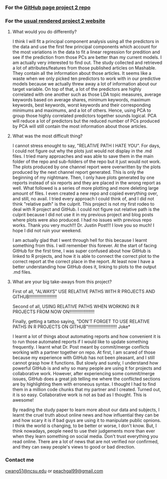 ### For the [GitHub page project 2 repo](https://github.com/IlanaFeldman/ST558-Project-2)

### For the [usual rendered project 2 website](https://IlanaFeldman.github.io/ST558-Project-2/)

1. What would you do differently?
   
   I think I will fit a principal component analysis using all the predictors in the data and use the first few principal components which account for the most variations in the data to fit a linear regression for predition and see if the prediction from those PCs are better than my current models. I am actually very interested to find out. The study collected and retrieved a lot of attributes/features from those published articles on Mashable. They contain all the information about those articles. It seems like a waste when we only picked ten predictors to work with in our predictive models because we actually threw away a lot of information about our target variable. On top of that, a lot of the predictors are highly correlated with one another such as those LDA topic measures, average keywords based on average shares, minimum keywords, maximum keywords, best keywords, worst keywords and their corresponding minimums and maximums, and a lot of others. Hence, using PCA to group those highly correlated predictors together sounds logical. PCA will reduce a lot of predictors but the reduced number of PCs produced by PCA will still contain the most information about those articles.
   
2. What was the most difficult thing?
   
   I cannot stress enought to say, "RELATIVE PATH I HATE YOU". For days, I could not figure out why the plots just would not display in the .md files. I tried many approaches and was able to save them in the main folder of the repo and sub-folders of the repo but it just would not work. The plots produced by one channel report were overwritten by the plots produced by the next channel report generated. This is only the beginning of my nightmare. Then, I only have plots generated by one reports instead of six reports and they are placed in the wrong report as well. What followed is a series of more plotting and more deleting large amount of files. I even created a new repo and copied everything over, and still, no avail. I tried every approach I could think of, and I did not think "relative path" is the culprit. This project is not my first rodeo to deal with R project and GitHub. I could not figure out relative path is the culprit because I did not use it in my previous project and blog posts where plots were also produced. I had no issues with previous repo works. Thank you very much!!! Dr. Justin Post!!! I love you so much! I hope I did not ruin your weekend. 
   
   I am actually glad that I went through hell for this because I learnt something from this. I will remember this forever. At the start of facing GitHub for the first time, I was super confused about how GitHub is linked to R projects, and how it is able to connect the correct plot to the correct report at the correct place in the report. At least now I have a better understanding how GitHub does it, linking to plots to the output .md files. 
   
3. What are your big take-aways from this project?
   
   First of all, "ALWAYS" USE RELATIVE PATHS WITH R PROJECTS AND GITHUB!!!!!!!!!!!!!!!!!!!!!! 
   
   Second of all, USING RELATIVE PATHS WHEN WORKING IN R PROJECTS FROM NOW ON!!!!!!!!!!!!!!!!!!!!
   
   Finally, getting a tattoo saying, "DON'T FORGET TO USE RELATIVE PATHS IN R PROJECTS ON GITHUB"!!!!!!!!!!!!!!!!!!!!!!! Joke*
   
   I learnt a lot of things about automating reports and how convenient it is to run those automated reports if I would like to update something frequently. I learnt what Dr. Post meant by commit/merge conflicts working with a partner together on repo. At first, I am scared of those because my experience with GitHub has not been pleasant, and I still cannot grasp how it functions. But slowly and surely, I understand how powerful GitHub is and why so many people are using it for projects and collaborative work. However, after experiencing some commit/merge issues, GitHub does a great job telling me where the conflicted sections are by highlighting them with erroneous syntax. I thought I had to find them in a million code chunks that my partner and I created. Turned out, it is so easy. Collaborative work is not as bad as I thought. This is awesome!
   
   By reading the study paper to learn more about our data and subjects, I learnt the cruel truth about online news and how influential they can be and how scary it is if bad guys are using it to manipulate public opnions. I think the world is changing, to be better or worse, I don't know. But, I think nowadays, people need to use their judgements more than ever when they learn something on social media. Don't trust everything you read online. There are a lot of news that are not verified nor confirmed, and they can sway people's views to good or bad direction. 
   
   
### Contact me

[cwang51@ncsu.edu](mailto:cwang51@ncsu.edu) 
or 
[peachgal99@gmail.com](mailto:peachgal99@gmail.com)
